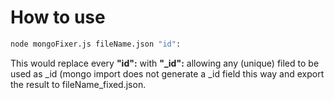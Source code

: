 # How to use
``` sh
node mongoFixer.js fileName.json "id":
```

This would replace every **"id":** with **"_id":** allowing any (unique) filed to be used as \_id (mongo import does not generate a \_id field this way
and export the result to fileName_fixed.json.
